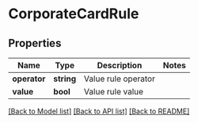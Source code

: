 # CorporateCardRule

## Properties
Name | Type | Description | Notes
------------ | ------------- | ------------- | -------------
**operator** | **string** | Value rule operator | 
**value** | **bool** | Value rule value | 

[[Back to Model list]](../../README.md#documentation-for-models) [[Back to API list]](../../README.md#documentation-for-api-endpoints) [[Back to README]](../../README.md)

